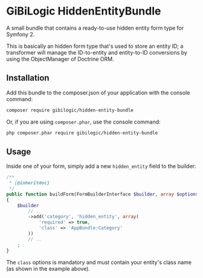 # GiBiLogic HiddenEntityBundle

A small bundle that contains a ready-to-use hidden entity form type for Symfony 2.

This is basically an hidden form type that's used to store an entity ID; a transformer will manage the ID-to-entity and entity-to-ID conversions by using the ObjectManager of Doctrine ORM.

## Installation

Add this bundle to the composer.json of your application with the console command:

```bash
composer require gibilogic/hidden-entity-bundle
```

Or, if you are using `composer.phar`, use the console command:

```bash
php composer.phar require gibilogic/hidden-entity-bundle
```

## Usage

Inside one of your form, simply add a new `hidden_entity` field to the builder:

```php
/**
 * {@inheritdoc}
 */
public function buildForm(FormBuilderInterface $builder, array $options)
{
    $builder
        // ..
        ->add('category', 'hidden_entity', array(
            'required' => true,
            'class' => 'AppBundle:Category'
        ))
        // ..
    ;
}
```

The `class` options is mandatory and must contain your entity's class name (as shown in the example above).
